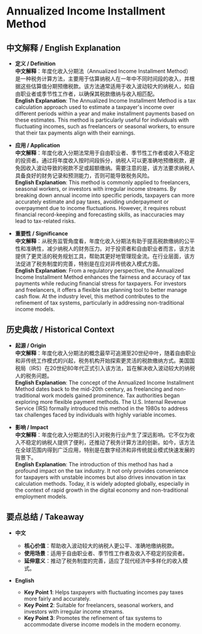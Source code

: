 # Annualized Income Installment Method

## 中文解释 / English Explanation

* **定义 / Definition**  
  **中文解释**：年度化收入分期法（Annualized Income Installment Method）是一种税务计算方法，主要用于估算纳税人在一年中不同时间段的收入，并根据这些估算值分期预缴税款。该方法通常适用于收入波动较大的纳税人，如自由职业者或季节性工作者，以确保其税款缴纳与收入相匹配。  
  **English Explanation**: The Annualized Income Installment Method is a tax calculation approach used to estimate a taxpayer's income over different periods within a year and make installment payments based on these estimates. This method is particularly useful for individuals with fluctuating incomes, such as freelancers or seasonal workers, to ensure that their tax payments align with their earnings.

* **应用 / Application**  
  **中文解释**：年度化收入分期法常用于自由职业者、季节性工作者或收入不稳定的投资者。通过将年度收入按时间段拆分，纳税人可以更准确地预缴税款，避免因收入波动导致的税款不足或超额缴纳。需要注意的是，该方法要求纳税人具备良好的财务记录和预测能力，否则可能导致税务风险。  
  **English Explanation**: This method is commonly applied to freelancers, seasonal workers, or investors with irregular income streams. By breaking down annual income into specific periods, taxpayers can more accurately estimate and pay taxes, avoiding underpayment or overpayment due to income fluctuations. However, it requires robust financial record-keeping and forecasting skills, as inaccuracies may lead to tax-related risks.

* **重要性 / Significance**  
  **中文解释**：从税务监管角度看，年度化收入分期法有助于提高税款缴纳的公平性和准确性，减少纳税人的财务压力。对于投资者和自由职业者而言，该方法提供了更灵活的税务规划工具，帮助其更好地管理现金流。在行业层面，该方法促进了税务制度的完善，特别是在应对非传统收入模式方面。  
  **English Explanation**: From a regulatory perspective, the Annualized Income Installment Method enhances the fairness and accuracy of tax payments while reducing financial stress for taxpayers. For investors and freelancers, it offers a flexible tax planning tool to better manage cash flow. At the industry level, this method contributes to the refinement of tax systems, particularly in addressing non-traditional income models.

## 历史典故 / Historical Context

* **起源 / Origin**  
  **中文解释**：年度化收入分期法的概念最早可追溯至20世纪中叶，随着自由职业和非传统工作模式的兴起，税务机构开始探索更灵活的税款缴纳方式。美国国税局（IRS）在20世纪80年代正式引入该方法，旨在解决收入波动较大的纳税人的税务问题。  
  **English Explanation**: The concept of the Annualized Income Installment Method dates back to the mid-20th century, as freelancing and non-traditional work models gained prominence. Tax authorities began exploring more flexible payment methods. The U.S. Internal Revenue Service (IRS) formally introduced this method in the 1980s to address tax challenges faced by individuals with highly variable incomes.

* **影响 / Impact**  
  **中文解释**：年度化收入分期法的引入对税务行业产生了深远影响。它不仅为收入不稳定的纳税人提供了便利，还推动了税务计算方法的创新。如今，该方法在全球范围内得到广泛应用，特别是在数字经济和非传统就业模式快速发展的背景下。  
  **English Explanation**: The introduction of this method has had a profound impact on the tax industry. It not only provides convenience for taxpayers with unstable incomes but also drives innovation in tax calculation methods. Today, it is widely adopted globally, especially in the context of rapid growth in the digital economy and non-traditional employment models.

## 要点总结 / Takeaway

* **中文**  
  - **核心价值**：帮助收入波动较大的纳税人更公平、准确地缴纳税款。  
  - **使用场景**：适用于自由职业者、季节性工作者及收入不稳定的投资者。  
  - **延伸意义**：推动了税务制度的完善，适应了现代经济中多样化的收入模式。

* **English**  
  - **Key Point 1**: Helps taxpayers with fluctuating incomes pay taxes more fairly and accurately.  
  - **Key Point 2**: Suitable for freelancers, seasonal workers, and investors with irregular income streams.  
  - **Key Point 3**: Promotes the refinement of tax systems to accommodate diverse income models in the modern economy.